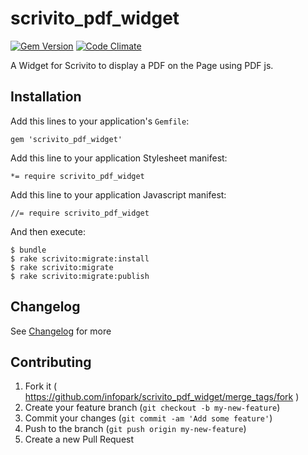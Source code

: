 scrivito_pdf_widget
===================

[![Gem Version](https://badge.fury.io/rb/scrivito_pdf_widget.svg)](http://badge.fury.io/rb/scrivito_pdf_widget)
[![Code Climate](https://codeclimate.com/github/Scrivito/scrivito_pdf_widget.png)](https://codeclimate.com/github/Scrivito/scrivito_pdf_widget)

A Widget for Scrivito to display a PDF on the Page using PDF js.

## Installation

Add this lines to your application's `Gemfile`:

    gem 'scrivito_pdf_widget'

Add this line to your application Stylesheet manifest:

    *= require scrivito_pdf_widget

Add this line to your application Javascript manifest:

    //= require scrivito_pdf_widget

And then execute:

    $ bundle
    $ rake scrivito:migrate:install
    $ rake scrivito:migrate
    $ rake scrivito:migrate:publish

## Changelog
See [Changelog](https://github.com/gertimon/scrivito_pdf_widget/blob/master/CHANGELOG.md) for more

## Contributing

1. Fork it ( https://github.com/infopark/scrivito_pdf_widget/merge_tags/fork )
2. Create your feature branch (`git checkout -b my-new-feature`)
3. Commit your changes (`git commit -am 'Add some feature'`)
4. Push to the branch (`git push origin my-new-feature`)
5. Create a new Pull Request